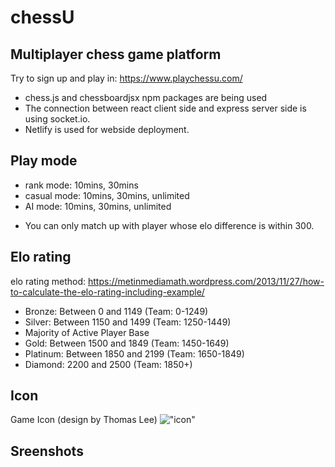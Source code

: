 # chessU

## Multiplayer chess game platform

Try to sign up and play in: https://www.playchessu.com/

- chess.js and chessboardjsx npm packages are being used
- The connection between react client side and express server side is using socket.io.
- Netlify is used for webside deployment.

## Play mode

- rank mode: 10mins, 30mins
- casual mode: 10mins, 30mins, unlimited
- AI mode: 10mins, 30mins, unlimited

* You can only match up with player whose elo difference is within 300.

## Elo rating

elo rating method: https://metinmediamath.wordpress.com/2013/11/27/how-to-calculate-the-elo-rating-including-example/

- Bronze: Between 0 and 1149 (Team: 0-1249)
- Silver: Between 1150 and 1499 (Team: 1250-1449)
- Majority of Active Player Base
- Gold: Between 1500 and 1849 (Team: 1450-1649)
- Platinum: Between 1850 and 2199 (Team: 1650-1849)
- Diamond: 2200 and 2500 (Team: 1850+)

## Icon

Game Icon (design by Thomas Lee)
!["icon"](https://github.com/tmslee/chessU/blob/feature/readme/server/screenshots/chessU.png)

## Sreenshots

